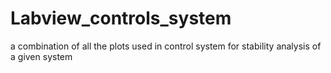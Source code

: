 # Labview_controls_system
a combination of all the plots used in control system for stability analysis of a given system
